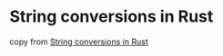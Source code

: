 # String conversions in Rust

copy from [String conversions in Rust](https://medium.com/@august2079/string-conversions-in-rust-8c757be82352)
